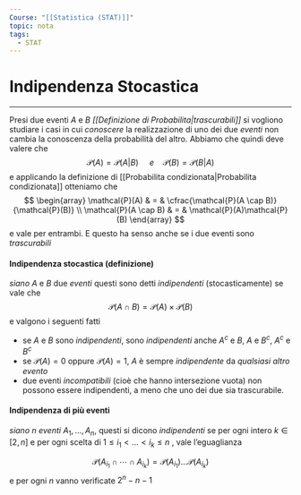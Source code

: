 ```yaml
---
Course: "[[Statistica (STAT)]]"
topic: nota
tags:
  - STAT
---
```

# Indipendenza Stocastica
---
Presi due eventi $A$ e $B$ _[[Definizione di Probabilita|trascurabili]]_ si vogliono studiare i casi in cui _conoscere_ la realizzazione di uno dei due _eventi_ non cambia la conoscenza della probabilità del altro.
Abbiamo che quindi deve valere che$$\mathcal{P}(A)=\mathcal{P}(A|B)\ \ \ \ \   e  \ \ \ \ \mathcal{P}(B)=\mathcal{P}(B|A)$$ e applicando la definizione di [[Probabilita condizionata|Probabilita condizionata]] otteniamo che $$
\begin{array}
\mathcal{P}(A) & = & \cfrac{\mathcal{P}(A \cap B)}{\mathcal{P}(B)} \\
\mathcal{P}(A \cap B) & = & \mathcal{P}(A)\mathcal{P}(B)
\end{array}
$$ e vale per entrambi. E questo ha senso anche se i due eventi sono _trascurabili_  

#### Indipendenza stocastica (definizione)
_siano_ $A$ e $B$ due _eventi_  questi sono detti _indipendenti_ (stocasticamente) se vale che $$
\mathcal{P}(A\cap B) =\mathcal{P}(A) \times\mathcal{P}(B)
$$e valgono i seguenti fatti
- se $A$ e $B$ sono _indipendenti_, sono _indipendenti_ anche $A^c$ e $B$, $A$  e $B^c$, $A^c$ e $B^c$
- se $\mathcal{P}(A) =0$ oppure $\mathcal{P}(A) = 1$, $A$ è sempre _indipendente_ da _qualsiasi altro evento_
- due eventi _incompatibili_ (cioè che hanno intersezione vuota) non possono essere indipendenti, a meno che uno dei due sia trascurabile.

#### Indipendenza di più eventi
_siano_ $n$  _eventi_ $A_1,\dots,A_n$, questi si dicono _indipendenti_ se per ogni intero $k \in [2, n]$ e per ogni scelta di $1 \leq i_1 < \dots < i_k \leq n$  , vale l’eguaglianza

$$
\mathcal{P}(A_{i_1} \cap \cdots \cap A_{i_k}) = \mathcal{P}(A_{i_1}) \dots \mathcal{P}(A_{i_k})
$$
e per ogni $n$ vanno verificate $2^{n}-n-1$ 